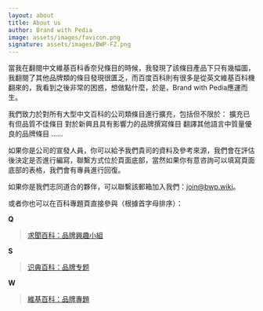 ```yaml
---
layout: about
title: About us
author: Brand with Pedia
image: assets/images/favicon.png
signature: assets/images/BWP-FZ.png
---
```


當我在翻閱中文維基百科香奈兒條目的時候，我發現了該條目產品下只有幾幅圖，我翻閱了其他品牌類的條目發現很匱乏，而百度百科則有很多是從英文維基百科機翻來的，我看到之後非常的困惑，想做點什麼，於是，Brand with Pedia應運而生。

我們致力於對所有大型中文百科的公司類條目進行擴充，包括但不限於：
擴充已有但品質不佳條目
對於新興且具有影響力的品牌撰寫條目
翻譯其他語言中質量優良的品牌條目
......

如果你是公司的宣發人員，你可以給予我們貴司的資料及參考來源，我們會在評估後決定是否進行編寫，聯繫方式位於頁面底部，當然如果你有意咨詢可以填寫頁面底部的表格，我們會有專員進行回復。

如果你是我們志同道合的夥伴，可以聯繫該郵箱加入我們：join@bwp.wiki。

或者你也可以在百科專題頁直接參與（根據首字母排序）：

**Q**

> [求聞百科：品牌興趣小組](# "由Diana Katerina Jones負責，但尚未達到創建要求，目前在努力中")

**S**

> [识典百科：品牌专题](https://shidianbaike.com/index.php/%E8%AF%86%E5%85%B8%E7%99%BE%E7%A7%91:%E5%93%81%E7%89%8C%E4%B8%93%E9%A2%98 "點我來訪問專題頁面-只有簡體中文（中國大陸）頁面")

**W**

> [維基百科：品牌專題](https://zh.wikipedia.org/wiki/WikiProject:%E5%93%81%E7%89%8C "點我來訪問專題頁面")
